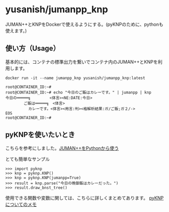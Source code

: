 # yusanish/jumanpp_knp
JUMAN++とKNPをDockerで使えるようにする。(pyKNPのために、pythonも使えます。)

## 使い方（Usage）

基本的には、コンテナの標準出力を繋いでコンテナ内のJUMAN++とKNPを利用します。

```
docker run -it --name jumanpp_knp yusanish/jumanpp_knp:latest

root@CONTAINER_ID:~#
root@CONTAINER_ID:~# echo "今日のご飯はカレーです。" | jumanpp | knp
今日の═════╗　　　　　<体言><NE:DATE:今日>
        ご飯は═════╗　<体言>
          カレーです。<体言><用言:判><格解析結果:ガ/ご飯;ガ２/->
EOS
root@CONTAINER_ID:~#
```

## pyKNPを使いたいとき

こちらを参考にしました。[JUMAN++をPythonから使う](http://qiita.com/riverwell/items/7a85ebf95647eaf18a6c)

とても簡単なサンプル

```
>>> import pyknp
>>> knp = pyknp.KNP()
>>> knp = pyknp.KNP(jumanpp=True)
>>> result = knp.parse("今日の晩御飯はカレーだった。")
>>> result.draw_bnst_tree()
```

使用できる関数や変数に関しては、こちらに詳しくまとめてあります。
[pyKNPについてのメモ](https://gist.github.com/pizzacat83/f314d48bfd9c3f69757e40cee4805e9b)


